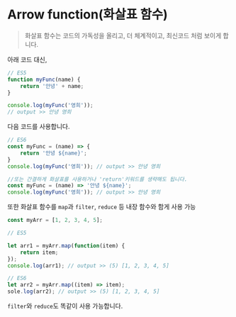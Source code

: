 # Arrow function(화살표 함수)
> 화살표 함수는 코드의 가독성을 올리고, 더 체계적이고, 최신코드 처럼 보이게 합니다.

아래 코드 대신,
``` js
// ES5
function myFunc(name) {
    return '안녕' + name;
}

console.log(myFunc('영희'));
// output >> 안녕 영희
``` 

다음 코드를 사용합니다.
``` js
// ES6
const myFunc = (name) => {
    return '안녕 ${name}';
}
console.log(myFunc('영희')); // output >> 안녕 영희

//또는 간결하게 화살표를 사용하거나 'return'키워드를 생략해도 됩니다.
const myFunc = (name) => '안녕 ${name}';
console.log(myFunc('영희')); // output >> 안녕 영희
```

또한 화살표 함수를 `map`과 `filter`, `reduce` 등 내장 함수와 함게 사용 가능

``` js
const myArr = [1, 2, 3, 4, 5];

// ES5

let arr1 = myArr.map(function(item) {
    return item;
});
console.log(arr1); // output >> (5) [1, 2, 3, 4, 5]

// ES6
let arr2 = myArr.map((item) => item);
sole.log(arr2); // output >> (5) [1, 2, 3, 4, 5]
```

`filter`와 `reduce`도 똑같이 사용 가능합니다.